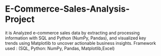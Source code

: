 # E-Commerce-Sales-Analysis-Project
it is Analyzed e-commerce sales data by extracting and processing information with SQL and Python (NumPy, Pandas), and visualized key trends using Matplotlib to uncover actionable business insights.
Framework used : (SQL, Python: NumPy, Pandas, Matplotlib,Excel)
